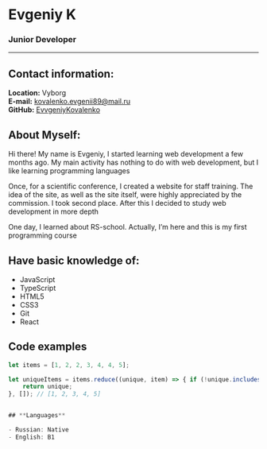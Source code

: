 # Evgeniy K

### Junior Developer

---

## Contact information:

**Location:** Vyborg  
**E-mail:** [kovalenko.evgenii89@mail.ru](kovalenko.evgenii89@mail.ru)  
**GitHub:** [EvvgeniyKovalenko](https://github.com/EvvgeniyKovalenko)

## **About Myself:**

Hi there! My name is Evgeniy, I started learning web development a few months ago. My main activity has nothing to do with web development, but I like learning programming languages

Once, for a scientific conference, I created a website for staff training. The idea of ​​the site, as well as the site itself, were highly appreciated by the commission. I took second place. After this I decided to study web development in more depth

One day, I learned about RS-school. Actually, I’m here and this is my first programming course

## **Have basic knowledge of:**

- JavaScript
- TypeScript
- HTML5
- CSS3
- Git
- React

## **Code examples**

```javascript
let items = [1, 2, 2, 3, 4, 4, 5];

let uniqueItems = items.reduce((unique, item) => { if (!unique.includes(item)) unique.push(item);
    return unique;
}, []); // [1, 2, 3, 4, 5]


## **Languages**

- Russian: Native
- English: B1
